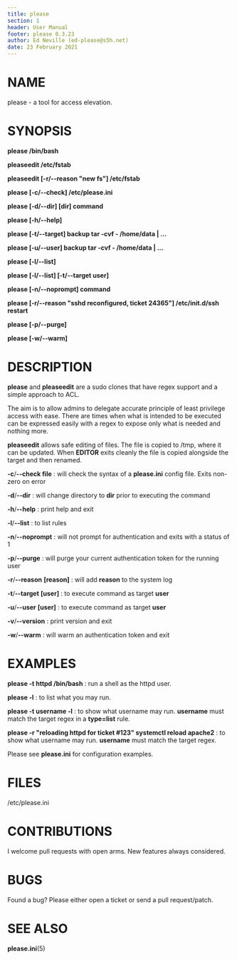 ```yaml
---
title: please
section: 1
header: User Manual
footer: please 0.3.23
author: Ed Neville (ed-please@s5h.net)
date: 23 February 2021
---
```


# NAME

please - a tool for access elevation.

# SYNOPSIS

**please /bin/bash**

**pleaseedit /etc/fstab**

**pleaseedit [-r/\--reason \"new fs\"] /etc/fstab**

**please [-c/\--check] /etc/please.ini**

**please [-d/\--dir] [dir] command**

**please [-h/\--help]**

**please [-t/\--target] backup tar -cvf - /home/data | ...**

**please [-u/\--user] backup tar -cvf - /home/data | ...**

**please [-l/\--list]**

**please [-l/\--list] [-t/\--target user]**

**please [-n/\--noprompt] command**

**please [-r/\--reason \"sshd reconfigured, ticket 24365\"] /etc/init.d/ssh restart**

**please [-p/\--purge]**

**please [-w/\--warm]**

# DESCRIPTION

**please** and **pleaseedit** are a sudo clones that have regex support and a simple approach to ACL.

The aim is to allow admins to delegate accurate principle of least privilege access with ease. There are times when what is intended to be executed can be expressed easily with a regex to expose only what is needed and nothing more.

**pleaseedit** allows safe editing of files. The file is copied to /tmp, where it can be updated. When **EDITOR** exits cleanly the file is copied alongside the target and then renamed.

**-c**/**\--check file**
: will check the syntax of a **please.ini** config file. Exits non-zero on error

**-d**/**\--dir**
: will change directory to **dir** prior to executing the command

**-h**/**\--help**
: print help and exit

**-l**/**\--list**
: to list rules

**-n**/**\--noprompt**
: will not prompt for authentication and exits with a status of 1

**-p**/**\--purge**
: will purge your current authentication token for the running user

**-r**/**\--reason** **[reason]**
: will add **reason** to the system log

**-t**/**\--target** **[user]**
: to execute command as target **user**

**-u**/**\--user** **[user]**
: to execute command as target **user**

**-v**/**\--version**
: print version and exit

**-w**/**\--warm**
: will warm an authentication token and exit

# EXAMPLES

**please -t httpd /bin/bash**
: run a shell as the httpd user.

**please -l**
: to list what you may run.

**please -t username -l**
: to show what username may run. **username** must match the target regex in a **type=list** rule.

**please -r \"reloading httpd for ticket #123\" systemctl reload apache2**
: to show what username may run. **username** must match the target regex.

Please see **please.ini** for configuration examples.

# FILES

/etc/please.ini

# CONTRIBUTIONS

I welcome pull requests with open arms. New features always considered.

# BUGS

Found a bug? Please either open a ticket or send a pull request/patch.

# SEE ALSO

**please.ini**(5)


